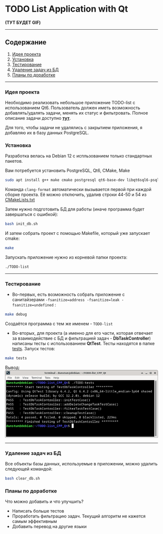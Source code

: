 # TODO List Application with Qt

**(ТУТ БУДЕТ GIF)**

---

## Содержание

1. [Идея проекта](#project-idea)
2. [Установка](#how-to-build)
3. [Тестирование](#tests)
4. [Удаление задач из БД](#delete-tasks-from-db)
5. [Планы по доработке](#todo)

---
### Идея проекта
Необходимо реализовать небольшое приложение TODO-list с использованием Qt6. Пользователь должен иметь возможность добавлять/удалять задачи, менять их статус и фильтровать. Полное описание задачи доступно [**тут**](README.md).

Для того, чтобы задачи не удалялись с закрытием приложения, я добавляю их в базу данных PostgreSQL.

### Установка
Разработка велась на Debian 12 с испльзованием только стандартных пакетов.

Вам потребуется установить PostgreSQL, Qt6, CMake, Make
```bash
sudo apt install g++ make cmake postgresql qt6-base-dev libqt6sql6-psql clang-format
```
Команда `clang-format` автоматически вызывается первой при каждой сборке проекта. Её можно отключить, удалив строки 44-50 и 54 из [CMakeLists.txt](CMakeLists.txt)

Затем нужно подготовить БД для работы (иначе программа будет завершаться с ошибкой):
```bash
bash init_db.sh
```
И затем собрать проект с помощью Makefile, который уже запускает cmake:
```bash
make
```
Запускать приложение нужно из корневой папки проекта:
```bash
./TODO-list
```

---

### Тестирование
- Во-первых, есть возможность собрать приложение с санитайзерами `-fsanitize=address -fsanitize=leak -fsanitize=undefined` :
```bash
make debug
```
Создаётся программа с тем же именем - `TODO-list` 

- Во-вторых, для проекта (а именно для его части, которая отвечает за взаимодействие с БД и фильтрацией задач - **DbTaskController**) написаны тесты с использованием **QtTest**. Тесты находятся в папке [tests](tests). Запуск тестов:
```bash
make tests
```
Вывод:
![test_output](assets/test_output.png)

---

### Удаление задач из БД
Все объекты базы данных, используемые в приложении, можно удалить следующей командой:
```bash
bash clear_db.sh
```

### Планы по доработке
Что можно добавить и что улучшить?
- Написать больше тестов
- Проработать фильтрацию задач. Текущий алгоритм не кажется самым эффективным
- Добавить перевод на другие языки